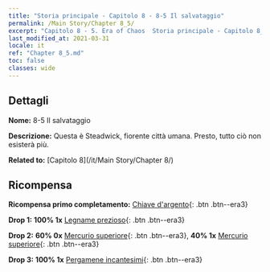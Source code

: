 ```yaml
---
title: "Storia principale - Capitolo 8 - 8-5 Il salvataggio"
permalink: /Main Story/Chapter 8_5/
excerpt: "Capitolo 8 - 5. Era of Chaos  Storia principale - Capitolo 8_5. 8-5 Il salvataggio"
last_modified_at: 2021-03-31
locale: it
ref: "Chapter 8_5.md"
toc: false
classes: wide
---
```


## Dettagli

 **Nome:** 8-5 Il salvataggio

 **Descrizione:** Questa è Steadwick, fiorente città umana. Presto, tutto ciò non esisterà più.

 **Related to:** [Capitolo 8](/it/Main Story/Chapter 8/)

## Ricompensa

 **Ricompensa primo completamento:** [Chiave d'argento](/it/Items/con_693/){: .btn .btn--era3}

 **Drop 1:** **100% 1x** [Legname prezioso](/it/Items/mat_27/){: .btn .btn--era3}

 **Drop 2:** **60% 0x** [Mercurio superiore](/it/Items/mat_21/){: .btn .btn--era3}, **40% 1x** [Mercurio superiore](/it/Items/mat_21/){: .btn .btn--era3}

 **Drop 3:** **100% 1x** [Pergamene incantesimi](/it/Items/con_694/){: .btn .btn--era3}


